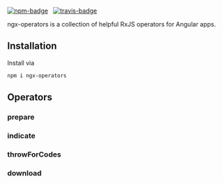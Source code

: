 [![npm-badge](https://img.shields.io/npm/v/ngx-operators.svg?style=flat-square)](https://www.npmjs.com/package/ngx-operators)
&nbsp;
[![travis-badge](https://img.shields.io/travis/nilsmehlhorn/ngx-operators/master.svg?style=flat-square)](https://travis-ci.org/nilsmehlhorn/ngx-operators)


ngx-operators is a collection of helpful RxJS operators for Angular apps.

## Installation

Install via
```bash
npm i ngx-operators
```

## Operators

### prepare

### indicate

### throwForCodes

### download
